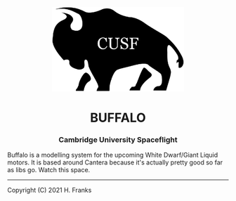 <p align="center">
	<img width="300px" src="buffalo.png">
	<h1 align="center">BUFFALO</h1>
	<h3 align="center">Cambridge University Spaceflight</h3>
</p>

Buffalo is a modelling system for the upcoming White Dwarf/Giant Liquid motors.
It is based around Cantera because it's actually pretty good so far as libs go.
Watch this space.

---
Copyright (C) 2021 H. Franks
